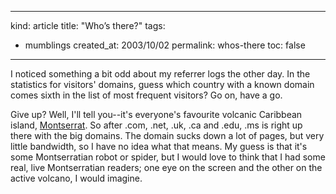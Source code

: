 -----
kind: article
title: "Who&#8217;s there?"
tags:
- mumblings
created_at: 2003/10/02
permalink: whos-there
toc: false
-----

<p>I noticed something a bit odd about my referrer logs the other day. In the statistics for visitors' domains, guess which country with a known domain comes sixth in the list of most frequent visitors? Go on, have a go.</p>

<p>Give up? Well, I'll tell you--it's everyone's favourite volcanic Caribbean island,  <a href="http://www.mvo.ms/">Montserrat</a>. So after .com, .net, .uk, .ca and .edu, .ms is right up there with the big domains. The domain sucks down a lot of pages, but very little bandwidth, so I have no idea what that means. My guess is that it's some Montserratian robot or spider, but I would love to think that I had some real, live Montserratian readers; one eye on the screen and the other on the active volcano, I would imagine.</p>


